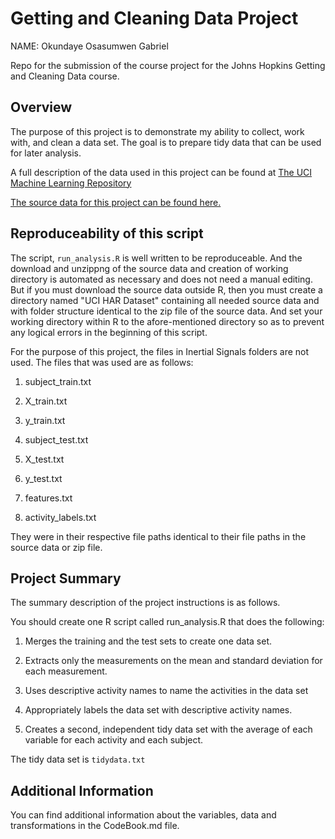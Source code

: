 # Getting and Cleaning Data Project
NAME: Okundaye Osasumwen Gabriel

Repo for the submission of the course project for the Johns Hopkins Getting and Cleaning Data course.

## Overview
The purpose of this project is to demonstrate my ability to collect, work with, and clean a data set. The goal is to prepare tidy data that can be used for later analysis.

A full description of the data used in this project can be found at [The UCI Machine Learning Repository](http://archive.ics.uci.edu/ml/datasets/Human+Activity+Recognition+Using+Smartphones)

[The source data for this project can be found here.](https://d396qusza40orc.cloudfront.net/getdata%2Fprojectfiles%2FUCI%20HAR%20Dataset.zip)

## Reproduceability of this script
The script, `run_analysis.R` is well written to be reproduceable. And the download and unzippng of the source data and creation of working directory is automated as necessary and does not need a manual editing. But if you must download the source data outside R, then you must create a directory named "UCI HAR Dataset" containing all needed source data and with folder structure identical to the zip file of the source data. And set your working directory within R to the afore-mentioned directory  so as to prevent any logical errors in the beginning of this script.

For the purpose of this project, the files in Inertial Signals folders are not used. The files that was used are as follows:

1. subject_train.txt

2. X_train.txt

3. y_train.txt

4. subject_test.txt

5. X_test.txt

6. y_test.txt

7. features.txt

8. activity_labels.txt

They were in their respective file paths identical to their file paths in the source data or zip file.

## Project Summary
The summary description of the project instructions is as follows.

You should create one R script called run_analysis.R that does the following:

1. Merges the training and the test sets to create one data set.

2. Extracts only the measurements on the mean and standard deviation for each measurement. 

3. Uses descriptive activity names to name the activities in the data set

4. Appropriately labels the data set with descriptive activity names. 

5. Creates a second, independent tidy data set with the average of each variable for each activity and each subject. 

The tidy data set is `tidydata.txt`

## Additional Information
You can find additional information about the variables, data and transformations in the CodeBook.md file.


